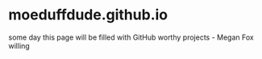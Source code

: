 moeduffdude.github.io
=====================

some day this page will be filled with GitHub worthy projects - Megan Fox willing
